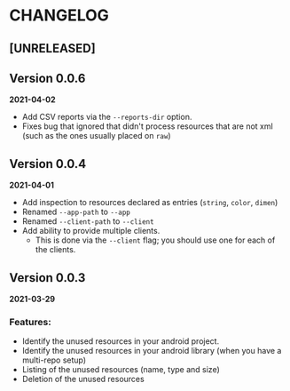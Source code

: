 # CHANGELOG

## [UNRELEASED]

## Version 0.0.6
**2021-04-02**

- Add CSV reports via the `--reports-dir` option.
- Fixes bug that ignored that didn't process resources that are not xml (such as the ones usually placed on `raw`)

## Version 0.0.4
**2021-04-01**

- Add inspection to resources declared as entries (`string`, `color`, `dimen`)
- Renamed `--app-path` to `--app`
- Renamed `--client-path` to `--client`  
- Add ability to provide multiple clients.
    * This is done via the `--client` flag; you should use one for each of the clients.

## Version 0.0.3
**2021-03-29**

### Features:

- Identify the unused resources in your android project.
- Identify the unused resources in your android library (when you have a multi-repo setup)
- Listing of the unused resources (name, type and size)
- Deletion of the unused resources
